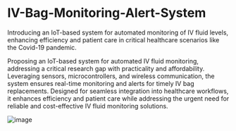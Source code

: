 # IV-Bag-Monitoring-Alert-System
Introducing an IoT-based system for automated monitoring of IV fluid levels, enhancing efficiency and patient care in critical healthcare scenarios like the Covid-19 pandemic.

Proposing an IoT-based system for automated IV fluid monitoring, addressing a critical research gap with practicality and affordability. Leveraging sensors, microcontrollers, and wireless communication, the system ensures real-time monitoring and alerts for timely IV bag replacements. Designed for seamless integration into healthcare workflows, it enhances efficiency and patient care while addressing the urgent need for reliable and cost-effective IV fluid monitoring solutions.

![image](https://github.com/bbh6592/IV-Bag-Monitoring-Alert-System/assets/91121141/fbd38649-d9a0-4d28-83b5-60f5a4e7fa81)

